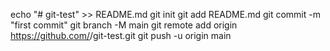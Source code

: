 echo "# git-test" >> README.md
git init
git add README.md
git commit -m "first commit"
git branch -M main
git remote add origin https://github.com/<Aneeshachinni>/git-test.git
git push -u origin main

